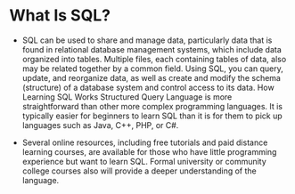 # What Is SQL?
* SQL can be used to share and manage data, 
particularly data that is found in relational 
database management systems, which include data 
organized into tables. Multiple files, each 
containing tables of data, also may be related 
together by a common field. Using SQL, you can 
query, update, and reorganize data, as well as 
create and modify the schema (structure) of a 
database system and control access to its data.
How Learning SQL Works
Structured Query Language is more straightforward 
than other more complex programming languages. It is 
typically easier for beginners to learn SQL than it 
is for them to pick up languages such as Java, C++, 
PHP, or C#.

* Several online resources, including free tutorials 
and paid distance learning courses, are available 
for those who have little programming experience but 
want to learn SQL. Formal university or community 
college courses also will provide a deeper 
understanding of the language.
